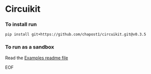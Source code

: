 # Circuikit

### To install run
```bash
pip install git+https://github.com/chapost1/circuikit.git@v0.3.5
```

### To run as a sandbox
Read the [Examples readme file](./examples/readme.md)

EOF
